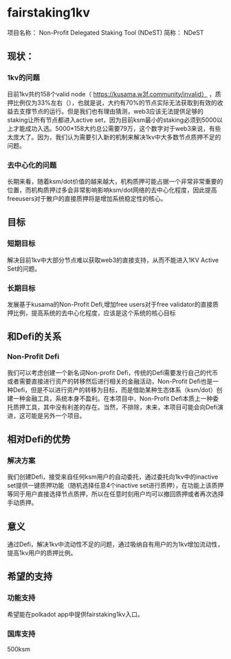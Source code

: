 # fairstaking1kv

项目名称： Non-Profit Delegated Staking Tool (NDeST) 
简称： NDeST

## 现状：
### 1kv的问题
目前1kv共约158个valid node（ https://kusama.w3f.community/invalid） ，质押比例仅为33%左右（），也就是说，大约有70%的节点实际无法获取到有效的收益去支撑节点的运行。但是我们也有理由猜测，web3应该无法提供足够的staking让所有节点都进入active set，因为目前ksm最小的staking必须到5000以上才能成功入选。5000*158大约总公需要79万，这个数字对于web3来说，有些太庞大了。因为，我们认为需要引入新的机制来解决1kv中大多数节点质押不足的问题。
### 去中心化的问题
长期来看，随着ksm/dot价值的越来越大，机构质押可能占据一个非常非常重要的位置，而机构质押过多会非常影响影响ksm/dot网络的去中心化程度，因此提高freeusers对于散户的直接质押将是增加系统稳定性的核心。

## 目标

### 短期目标

解决目前1kv中大部分节点难以获取web3的直接支持，从而不能进入1KV Active Set的问题。
### 长期目标
发展基于kusama的Non-Profit Defi,增加free users对于free validator的直接质押比例，提高系统的去中心化程度，应该是这个系统的核心目标

## 和Defi的关系
### Non-Profit Defi

我们可以考虑创建一个新名词Non-profit Defi，传统的Defi需要发行自己的代币或者需要直接进行资产的转移然后进行相关的金融活动，Non-Profit Defi也是一种Defi，但是不以进行资产的转移为目标，而是借助某种生态体系（ksm/dot）创建一种金融工具，系统本身不盈利。在本项目中，Non-Profit Defi本质上一种委托质押工具，其中没有利差的存在。当然，不排除，未来，本项目可能会向Defi演进，这可能是另外一个项目。

## 相对Defi的优势

### 解决方案
我们创建Defi，接受来自任何ksm用户的自动委托，通过委托向1kv中的inactive set提供一键质押功能（随机选择任意4个inactive set进行质押），在功能上该质押等同于用户直接选择节点质押，所以在任意时刻用户均可以撤回质押或者再次选择手动质押。

## 意义
通过Defi，解决1kv中流动性不足的问题，通过吸纳自有用户的为1kv增加流动性，提高1kv用户的质押比例。

## 希望的支持 

### 功能支持
希望能在polkadot app中提供fairstaking1kv入口。
### 国库支持
500ksm
